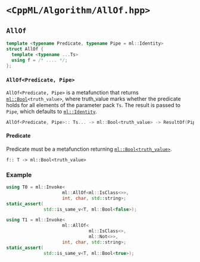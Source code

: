 # `<CppML/Algorithm/AllOf.hpp>`

## `AllOf`

```c++
template <typename Predicate, typename Pipe = ml::Identity>
struct AllOf {
  template <typename ...Ts>
  using f = /* .... */;
};
```
### `AllOf<Predicate, Pipe>`

`AllOf<Predicate, Pipe>` is a metafunction that returns [`ml::Bool`](../Vocabulary/Const.md)`<truth_value>`, where truth_value marks whether the predicate holds for all elements of the parameter pack `Ts`.  The result is passed to `Pipe`, which defaults to [`ml::Identity`](../Functional/Identity.md).

```c++
AllOf<Predicate, Pipe>:: Ts... -> ml::Bool<truth_value> -> ResultOf(Pipe)
```

#### Predicate

Predicate must be a metafunction returning [`ml::Bool<truth_value>`](../Vocabulary/Const.md).
```
f:: T -> ml::Bool<truth_value>
```

### Example

```c++
using T0 = ml::Invoke<
                     ml::AllOf<ml::IsClass<>>,
                     int, char, std::string>;
static_assert(
              std::is_same_v<T, ml::Bool<false>);

using T1 = ml::Invoke<
                     ml::AllOf<
                               ml::IsClass<>,
                               ml::Not<>>,
                     int, char, std::string>;
static_assert(
              std::is_same_v<T, ml::Bool<true>);
```

